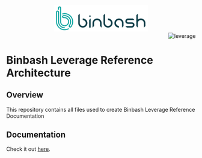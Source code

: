 <div align="center">
    <img src="./docs/assets/images/logos/binbash.png" 
    alt="binbash" width="250"/>
</div>
<div align="right">
  <img src="../docs/assets/images/logos/binbash-leverage-terraform.png"
  alt="leverage" width="130"/>
</div>

# Binbash Leverage Reference Architecture

## Overview
This repository contains all files used to create Binbash Leverage Reference Documentation

## Documentation
Check it out [here](https://binbashar.github.io/le-ref-architectre-doc/).
